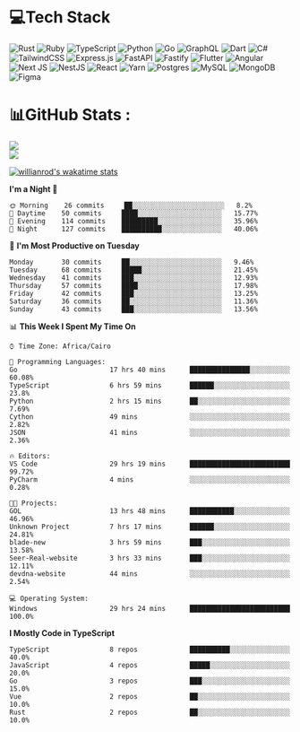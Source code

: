 # 💻Tech Stack

![Rust](https://img.shields.io/badge/rust-%23000000.svg?style=for-the-badge&logo=rust&logoColor=white) ![Ruby](https://img.shields.io/badge/ruby-%23CC342D.svg?style=for-the-badge&logo=ruby&logoColor=white) ![TypeScript](https://img.shields.io/badge/typescript-%23007ACC.svg?style=for-the-badge&logo=typescript&logoColor=white) ![Python](https://img.shields.io/badge/python-3670A0?style=for-the-badge&logo=python&logoColor=ffdd54) ![Go](https://img.shields.io/badge/go-%2300ADD8.svg?style=for-the-badge&logo=go&logoColor=white) ![GraphQL](https://img.shields.io/badge/-GraphQL-E10098?style=for-the-badge&logo=graphql&logoColor=white) ![Dart](https://img.shields.io/badge/dart-%230175C2.svg?style=for-the-badge&logo=dart&logoColor=white) ![C#](https://img.shields.io/badge/c%23-%23239120.svg?style=for-the-badge&logo=c-sharp&logoColor=white) ![TailwindCSS](https://img.shields.io/badge/tailwindcss-%2338B2AC.svg?style=for-the-badge&logo=tailwind-css&logoColor=white) ![Express.js](https://img.shields.io/badge/express.js-%23404d59.svg?style=for-the-badge&logo=express&logoColor=%2361DAFB) ![FastAPI](https://img.shields.io/badge/FastAPI-005571?style=for-the-badge&logo=fastapi) ![Fastify](https://img.shields.io/badge/fastify-%23000000.svg?style=for-the-badge&logo=fastify&logoColor=white) ![Flutter](https://img.shields.io/badge/Flutter-%2302569B.svg?style=for-the-badge&logo=Flutter&logoColor=white) ![Angular](https://img.shields.io/badge/angular-%23DD0031.svg?style=for-the-badge&logo=angular&logoColor=white) ![Next JS](https://img.shields.io/badge/Next-black?style=for-the-badge&logo=next.js&logoColor=white) ![NestJS](https://img.shields.io/badge/nestjs-%23E0234E.svg?style=for-the-badge&logo=nestjs&logoColor=white) ![React](https://img.shields.io/badge/react-%2320232a.svg?style=for-the-badge&logo=react&logoColor=%2361DAFB) ![Yarn](https://img.shields.io/badge/yarn-%232C8EBB.svg?style=for-the-badge&logo=yarn&logoColor=white) ![Postgres](https://img.shields.io/badge/postgres-%23316192.svg?style=for-the-badge&logo=postgresql&logoColor=white) ![MySQL](https://img.shields.io/badge/mysql-%2300f.svg?style=for-the-badge&logo=mysql&logoColor=white) ![MongoDB](https://img.shields.io/badge/MongoDB-%234ea94b.svg?style=for-the-badge&logo=mongodb&logoColor=white)     ![Figma](https://img.shields.io/badge/figma-%23F24E1E.svg?style=for-the-badge&logo=figma&logoColor=white)

# 📊GitHub Stats :

![](https://github-readme-stats.vercel.app/api?username=joetifa2003&theme=tokyonight&hide_border=false&include_all_commits=false&count_private=false)<br/>
![](https://github-readme-streak-stats.herokuapp.com/?user=joetifa2003&theme=tokyonight&hide_border=false)<br/>

[![willianrod's wakatime stats](https://github-readme-stats.vercel.app/api/wakatime?username=joetifa2003&layout=compact)](https://github.com/anuraghazra/github-readme-stats)
<!--START_SECTION:waka-->
**I'm a Night 🦉** 

```text
🌞 Morning    26 commits     ██░░░░░░░░░░░░░░░░░░░░░░░   8.2% 
🌆 Daytime    50 commits     ████░░░░░░░░░░░░░░░░░░░░░   15.77% 
🌃 Evening    114 commits    █████████░░░░░░░░░░░░░░░░   35.96% 
🌙 Night      127 commits    ██████████░░░░░░░░░░░░░░░   40.06%

```
📅 **I'm Most Productive on Tuesday** 

```text
Monday       30 commits     ██░░░░░░░░░░░░░░░░░░░░░░░   9.46% 
Tuesday      68 commits     █████░░░░░░░░░░░░░░░░░░░░   21.45% 
Wednesday    41 commits     ███░░░░░░░░░░░░░░░░░░░░░░   12.93% 
Thursday     57 commits     ████░░░░░░░░░░░░░░░░░░░░░   17.98% 
Friday       42 commits     ███░░░░░░░░░░░░░░░░░░░░░░   13.25% 
Saturday     36 commits     ██░░░░░░░░░░░░░░░░░░░░░░░   11.36% 
Sunday       43 commits     ███░░░░░░░░░░░░░░░░░░░░░░   13.56%

```


📊 **This Week I Spent My Time On** 

```text
⌚︎ Time Zone: Africa/Cairo

💬 Programming Languages: 
Go                       17 hrs 40 mins      ███████████████░░░░░░░░░░   60.08% 
TypeScript               6 hrs 59 mins       ██████░░░░░░░░░░░░░░░░░░░   23.8% 
Python                   2 hrs 15 mins       ██░░░░░░░░░░░░░░░░░░░░░░░   7.69% 
Cython                   49 mins             ░░░░░░░░░░░░░░░░░░░░░░░░░   2.82% 
JSON                     41 mins             ░░░░░░░░░░░░░░░░░░░░░░░░░   2.36%

🔥 Editors: 
VS Code                  29 hrs 19 mins      █████████████████████████   99.72% 
PyCharm                  4 mins              ░░░░░░░░░░░░░░░░░░░░░░░░░   0.28%

🐱‍💻 Projects: 
GOL                      13 hrs 48 mins      ███████████░░░░░░░░░░░░░░   46.96% 
Unknown Project          7 hrs 17 mins       ██████░░░░░░░░░░░░░░░░░░░   24.81% 
blade-new                3 hrs 59 mins       ███░░░░░░░░░░░░░░░░░░░░░░   13.58% 
Seer-Real-website        3 hrs 33 mins       ███░░░░░░░░░░░░░░░░░░░░░░   12.11% 
devdna-website           44 mins             ░░░░░░░░░░░░░░░░░░░░░░░░░   2.54%

💻 Operating System: 
Windows                  29 hrs 24 mins      █████████████████████████   100.0%

```

**I Mostly Code in TypeScript** 

```text
TypeScript               8 repos             ██████████░░░░░░░░░░░░░░░   40.0% 
JavaScript               4 repos             █████░░░░░░░░░░░░░░░░░░░░   20.0% 
Go                       3 repos             ███░░░░░░░░░░░░░░░░░░░░░░   15.0% 
Vue                      2 repos             ██░░░░░░░░░░░░░░░░░░░░░░░   10.0% 
Rust                     2 repos             ██░░░░░░░░░░░░░░░░░░░░░░░   10.0%

```



<!--END_SECTION:waka-->
